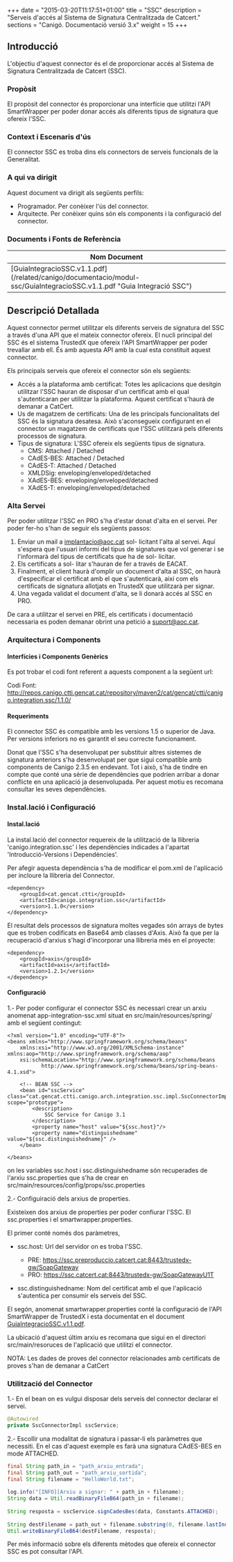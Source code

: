 +++
date        = "2015-03-20T11:17:51+01:00"
title       = "SSC"
description = "Serveis d'accés al Sistema de Signatura Centralitzada de Catcert."
sections    = "Canigó. Documentació versió 3.x"
weight      = 15
+++

## Introducció

L'objectiu d'aquest connector és el de proporcionar accés al Sistema de Signatura Centralitzada de Catcert (SSC).

### Propòsit

El propòsit del connector és proporcionar una interfície que utilitzi l'API SmartWrapper per poder donar accés als diferents tipus de signatura que ofereix l'SSC.

### Context i Escenaris d'ús

El connector SSC es troba dins els connectors de serveis funcionals de la Generalitat.

### A qui va dirigit

Aquest document va dirigit als següents perfils:

* Programador. Per conèixer l'ús del connector.
* Arquitecte. Per conèixer quins són els components i la configuració del connector.

### Documents i Fonts de Referència

| Nom Document
| ------------
| [GuiaIntegracioSSC.v1.1.pdf] (/related/canigo/documentacio/modul-ssc/GuiaIntegracioSSC.v1.1.pdf "Guia Integració SSC")

## Descripció Detallada

Aquest connector permet utilitzar els diferents serveis de signatura del SSC a través d'una API que el mateix connector ofereix. El nucli principal del SSC és el sistema TrustedX que ofereix l'API SmartWrapper per poder trevallar amb ell. És amb aquesta API amb la cual esta constituit aquest connector.

Els principals serveis que ofereix el connector són els següents:

* Accés a la plataforma amb certificat: Totes les aplicacions que desitgin utilitzar l'SSC hauran de disposar d'un certificat amb el qual s'autenticaran per utilitzar la plataforma. Aquest certificat s'haurà de demanar a CatCert.
* Us de magatzem de certificats: Una de les principals funcionalitats del SSC és la signatura desatesa. Això s'aconsegueix configurant en el connector un magatzem de certificats que l'SSC utilitzarà pels diferents processos de signatura.
* Tipus de signatura: L'SSC ofereix els següents tipus de signatura.
    * CMS: Attached / Detached
    * CAdES-BES: Attached / Detached
    * CAdES-T: Attached / Detached
    * XMLDSig: enveloping/enveloped/detached
    * XAdES-BES: enveloping/enveloped/detached
    * XAdES-T: enveloping/enveloped/detached

### Alta Servei

Per poder utilitzar l'SSC en PRO s'ha d'estar donat d'alta en el servei. Per poder fer-ho s'han de seguir els següents passos:

1. Enviar un mail a implantacio@aoc.cat sol- licitant l'alta al servei. Aquí s'espera que l'usuari informi del tipus de signatures que vol generar i se l'informarà del tipus de certificats que ha de sol- licitar.
2. Els certificats a sol- litar s'hauran de fer a través de EACAT.
3. Finalment, el client haurà d'omplir un document d'alta al SSC, on haurà d'especificar el certificat amb el que s'autenticarà, així com els certificats de signatura allotjats en TrustedX que utilitzarà per signar.
4. Una vegada validat el document d'alta, se li donarà accés al SSC en PRO.

De cara a utilitzar el servei en PRE, els certificats i documentació necessaria es poden demanar obrint una petició a suport@aoc.cat.

### Arquitectura i Components

#### Interfícies i Components Genèrics

Es pot trobar el codi font referent a aquests component a la següent url:

Codi Font:  http://repos.canigo.ctti.gencat.cat/repository/maven2/cat/gencat/ctti/canigo.integration.ssc/1.1.0/

#### Requeriments

El connector SSC és compatible amb les versions 1.5 o superior de Java. Per versions inferiors no es garantit el seu correcte funcionament.

Donat que l'SSC s'ha desenvolupat per substituir altres sistemes de signatura anteriors s'ha desenvolupat per que sigui compatible amb components de Canigo 2.3.5 en endevant. Tot i això, s'ha de tindre en compte que conté una sèrie de dependències que podrien arribar a donar conflicte en una aplicació ja desenvolupada. Per aquest motiu es recomana consultar les seves dependències.

### Instal.lació i Configuració

#### Instal.lació

La instal.lació del connector requereix de la utilització de la llibreria 'canigo.integration.ssc' i les dependències indicades a l'apartat 'Introducció-Versions i Dependències'.

Per afegir aquesta dependència s'ha de modificar el pom.xml de l'aplicació per incloure la llibreria del Connector.

```
<dependency>
    <groupId>cat.gencat.ctti</groupId>
    <artifactId>canigo.integration.ssc</artifactId>
    <version>1.1.0</version>
</dependency>
```

El resultat dels processos de signatura moltes vegades són arrays de bytes que es troben codificats en Base64 amb classes d'Axis. Això fa que per la recuperació d'arxius s'hagi d'incorporar una llibreria més en el proyecte:

```
<dependency>
	<groupId>axis</groupId>
	<artifactId>axis</artifactId>
	<version>1.2.1</version>
</dependency>
```

#### Configuració


1.- Per poder configurar el connector SSC és necessari crear un arxiu anomenat app-integration-ssc.xml situat en src/main/resources/spring/ amb el següent contingut:

```
<?xml version="1.0" encoding="UTF-8"?>
<beans xmlns="http://www.springframework.org/schema/beans"
	xmlns:xsi="http://www.w3.org/2001/XMLSchema-instance" xmlns:aop="http://www.springframework.org/schema/aop"
	xsi:schemaLocation="http://www.springframework.org/schema/beans 
           http://www.springframework.org/schema/beans/spring-beans-4.1.xsd">

	<!-- BEAN SSC -->
	<bean id="sscService" class="cat.gencat.ctti.canigo.arch.integration.ssc.impl.SscConnectorImpl" scope="prototype">
		<description>
			SSC Service for Canigo 3.1
		</description>
		<property name="host" value="${ssc.host}"/>
		<property name="distinguishedname" value="${ssc.distinguishedname}" /> 
	</bean>
	
</beans>
```

on les variables ssc.host i ssc.distinguishedname són recuperades de l'arxiu ssc.properties que s'ha de crear en src/main/resources/config/props/ssc.properties

2.- Configuiració dels arxius de properties.

Existeixen dos arxius de properties per poder confiurar l'SSC. El ssc.properties i el smartwrapper.properties.

El primer conté només dos paràmetres,

* ssc.host: Url del servidor on es troba l'SSC.
    * PRE: https://ssc.preproduccio.catcert.cat:8443/trustedx-gw/SoapGateway
    * PRO: https://ssc.catcert.cat:8443/trustedx-gw/SoapGatewayU1T

* ssc.distinguishedname: Nom del certificat amb el que l'aplicació s'autentica per consumir els serveis del SSC.

El segón, anomenat smartwrapper.properties conté la configuració de l'API SmartWrapper de TrustedX i esta documentat en el document [GuiaIntegracioSSC.v1.1.pdf](/related/canigo/documentacio/modul-ssc/GuiaIntegracioSSC.v1.1.pdf "Guia Integració SSC").

La ubicació d'aquest últim arxiu es recomana que sigui en el directori src/main/resoruces de l'aplicació que utilitzi el connector.

NOTA: Les dades de proves del connector relacionades amb certificats de proves s'han de demanar a CatCert

### Utilització del Connector


1.- En el bean on es vulgui disposar dels serveis del connector declarar el servei.

```java
@Autowired
private SscConnectorImpl sscService;
```

2.- Escollir una modalitat de signatura i passar-li els paràmetres que necessiti. En el cas d'aquest exemple es farà una signatura CAdES-BES en mode ATTACHED.

```java
final String path_in = "path_arxiu_entrada";
final String path_out = "path_arxiu_sortida";
final String filename = "HelloWorld.txt";
		
log.info("[INFO][Arxiu a signar: " + path_in + filename);
String data = Util.readBinaryFileB64(path_in + filename);
		
String resposta = sscService.signCadesBes(data, Constants.ATTACHED);
		
String destFilename = path_out + filename.substring(0, filename.lastIndexOf(".")) + "_Signature_CAdES_BES_Attached.p7b";
Util.writeBinaryFileB64(destFilename, resposta);
```

Per més informació sobre els diferents mètodes que ofereix el connector SSC es pot consultar l'API.